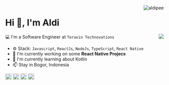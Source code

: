 <img align="right" src="https://komarev.com/ghpvc/?username=aldipee" alt="aldipee" />

<h1>Hi 👋, I'm Aldi</h1>

<img align="right" src="https://github-readme-stats.vercel.app/api?username=aldipee&show_icons=false">

💻 I'm a Software Engineer at `Teravin Technovations`

- ⚙️ Stack: `Javascript`, `ReactJs`, `NodeJs`, `TypeScript`, `React Native`
- 🏢 I'm currently working on some **React Native Projecs**
- 🌱 I'm currently learning about Kotlin
- 📫 Stay in Bogor, Indonesia

<p align="center">

<a href="https://twitter.com/aldipeee" target="blank"><img align="center" src="https://cdn.jsdelivr.net/npm/simple-icons@3.0.1/icons/twitter.svg" alt="aldipee" height="20" width="20" /></a>
<a href="https://linkedin.com/in/aldipee" target="blank"><img align="center" src="https://cdn.jsdelivr.net/npm/simple-icons@3.0.1/icons/linkedin.svg" alt="aldipee" height="20" width="20" /></a>
<a href="https://fb.com/aldipee" target="aldipee"><img align="center" src="https://cdn.jsdelivr.net/npm/simple-icons@3.0.1/icons/facebook.svg" alt="aldipee" height="20" width="20" /></a>
<a href="https://instagram.com/aldipee" target="blank"><img align="center" src="https://cdn.jsdelivr.net/npm/simple-icons@3.0.1/icons/instagram.svg" alt="aldipee" height="20" width="20" /></a>

</p>
